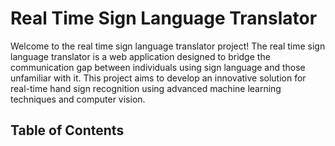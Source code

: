 # Real Time Sign Language Translator

Welcome to the real time sign language translator project! The real time sign language translator is a web application designed to bridge the communication gap between individuals using sign language and those unfamiliar with it. This project aims to develop an innovative solution for real-time hand sign recognition using advanced machine learning techniques and computer vision.

## Table of Contents